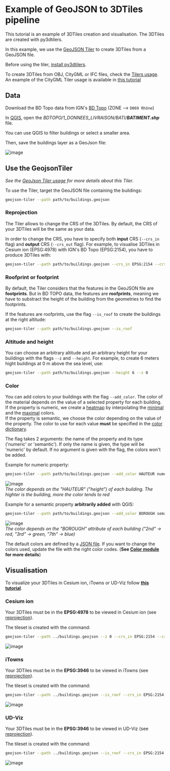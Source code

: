 # Example of GeoJSON to 3DTiles pipeline

This tutorial is an example of 3DTiles creation and visualisation. The 3DTiles are created with py3dtilers.

In this example, we use the [GeoJSON Tiler](https://github.com/VCityTeam/py3dtilers/tree/master/py3dtilers/GeojsonTiler) to create 3DTiles from a GeoJSON file.

Before using the tiler, [install py3dtilers](https://github.com/VCityTeam/py3dtilers#installation-from-sources).

To create 3DTiles from OBJ, CityGML or IFC files, check the [Tilers usage](https://github.com/VCityTeam/py3dtilers#usage). An example of the CityGML Tiler usage is available in [this tutorial](cityGML_to_3DTiles_example.md)

## Data

Download the BD Topo data from IGN's [BD Topo](https://geoservices.ign.fr/telechargement) (ZONE --> `D069 Rhône`)

In [QGIS](https://www.qgis.org/en/site/), open the _BDTOPO/1_DONNEES_LIVRAISON/BATI/__BATIMENT.shp___ file.

You can use QGIS to filter buildings or select a smaller area.

Then, save the buildings layer as a GeoJson file:

![image](https://user-images.githubusercontent.com/32875283/152004767-954ead5e-5cff-4c74-bca5-820c9702805e.png)

## Use the GeojsonTiler

_See the [GeoJson Tiler usage](https://github.com/VCityTeam/py3dtilers/blob/master/py3dtilers/GeojsonTiler/README.md) for more details about this Tiler._

To use the Tiler, target the GeoJSON file containing the buildings:

```bash
geojson-tiler --path path/to/buildings.geojson
```

### Reprojection

The Tiler allows to change the CRS of the 3DTiles. By default, the CRS of your 3DTiles will be the same as your data.

In order to change the CRS, you have to specify both __input__ CRS (`--crs_in` flag) and __output__ CRS (`--crs_out` flag). For example, to visualise 3DTiles in Cesium ion (EPSG:4978) with IGN's BD Topo (EPSG:2154), you have to produce 3DTiles with:

```bash
geojson-tiler --path path/to/buildings.geojson --crs_in EPSG:2154 --crs_out EPSG:4978
```

### Roofprint or footprint

By default, the Tiler considers that the features in the GeoJSON file are __footprints__. But in BD TOPO data, the features are __roofprints__, meaning we have to substract the height of the building from the geometries to find the footprints.

If the features are roofprints, use the flag `--is_roof` to create the buildings at the right altitude:

```bash
geojson-tiler --path path/to/buildings.geojson --is_roof
```

### Altitude and height

You can choose an arbitrary altitude and an arbitrary height for your buildings with the flags `--z` and `--height`. For example, to create 6 meters hight buildings at 0 m above the sea level, use:

```bash
geojson-tiler --path path/to/buildings.geojson --height 6 --z 0
```

### Color

You can add colors to your buildings with the flag `--add_color`. The color of the material depends on the value of a selected property for each building.  
If the property is numeric, we create a [heatmap](https://en.wikipedia.org/wiki/Heat_map) by interpolating the [minimal](../../py3dtilers/Color/README.md#min_color) and the [maximal](../../py3dtilers/Color/README.md#max_color) colors.  
If the property is semantic, we choose the color depending on the value of the property. The color to use for each value __must__ be specified in the [color dictionary](../../py3dtilers/Color/README.md#color_dict).

The flag takes 2 arguments: the name of the property and its type ('numeric' or 'semantic'). If only the name is given, the type will be 'numeric' by default. If no argument is given with the flag, the colors won't be added.

Example for numeric property:

```bash
geojson-tiler --path path/to/buildings.geojson --add_color HAUTEUR numeric
```

![image](https://user-images.githubusercontent.com/32875283/152183480-0b966fcc-eac2-4437-9fd0-fe3a9138d67b.png)  
_The color depends on the "HAUTEUR" ("height") of each building. The highter is the building, more the color tends to red_

Example for a semantic property __arbitrarily added__ with QGIS:

```bash
geojson-tiler --path path/to/buildings.geojson --add_color BOROUGH semantic
```

![image](https://user-images.githubusercontent.com/32875283/152183142-2bb18d7d-d8f2-4377-94cc-6f926a841a9b.png)  
_The color depends on the "BOROUGH" attribute of each building ("2nd" -> red, "3rd" -> green, "7th" -> blue)_

The default colors are defined by a [JSON file](../../py3dtilers/Color/default_config.json). If you want to change the colors used, update the file with the right color codes. (__See [Color module](../../py3dtilers/Color/README.md) for more details__)

## Visualisation

To visualize your 3DTiles in Cesium ion, iTowns or UD-Viz follow [__this tutorial__](https://github.com/VCityTeam/UD-SV/blob/master/ImplementationKnowHow/Visualize3DTiles.md).

### Cesium ion

Your 3DTiles must be in the __EPSG:4978__ to be viewed in Cesium ion (see [reprojection](#reprojection)).

The tileset is created with the command:

```bash
geojson-tiler --path ../buildings.geojson --z 0 --crs_in EPSG:2154 --crs_out EPSG:4978
```

![image](https://user-images.githubusercontent.com/32875283/152801507-a0bdcd2c-2040-4e2a-8a46-470353593255.png)

### iTowns

Your 3DTiles must be in the __EPSG:3946__ to be viewed in iTowns (see [reprojection](#reprojection)).

The tileset is created with the command:

```bash
geojson-tiler --path ../buildings.geojson --is_roof --crs_in EPSG:2154 --crs_out EPSG:3946
```

![image](https://user-images.githubusercontent.com/32875283/152789884-b2c1a0a8-de9b-4b3b-9db0-d396e36b7a72.png)

### UD-Viz

Your 3DTiles must be in the __EPSG:3946__ to be viewed in UD-Viz (see [reprojection](#reprojection)).

The tileset is created with the command:

```bash
geojson-tiler --path ../buildings.geojson --is_roof --crs_in EPSG:2154 --crs_out EPSG:3946
```

![image](https://user-images.githubusercontent.com/32875283/152801893-afc9e0e3-ebe7-488b-b3f5-1cab5cce994d.png)
